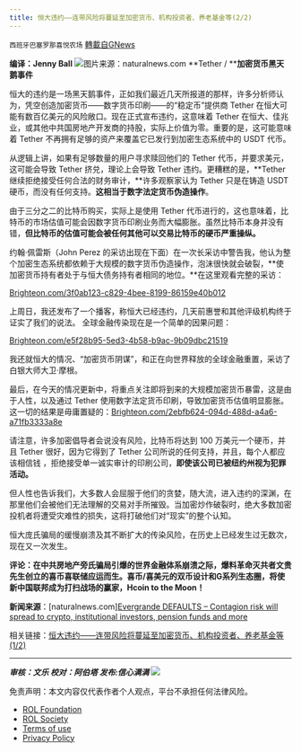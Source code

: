 ```yaml
---
title: 恒大违约——连带风险将蔓延至加密货币、机构投资者、养老基金等(2/2)
---
```

`西班牙巴塞罗那喜悦农场` [轉載自GNews](https://gnews.org/zh-hans/1739093/)

**编译：Jenny Ball**
![](https://assets.gnews.org/wp-content/uploads/2021/12/tempsnip06-1.png)图片来源：naturalnews.com
**Tether / ****加密货币黑天鹅事件**

恒大的违约是一场黑天鹅事件，正如我们最近几天所报道的那样，许多分析师认为，凭空创造加密货币——数字货币印刷——的“稳定币”提供商 Tether 在恒大可能有数百亿美元的风险敞口。现在正式宣布违约，这意味着 Tether 在恒大、佳兆业，或其他中共国房地产开发商的持股，实际上价值为零。重要的是，这可能意味着 Tether 不再拥有足够的资产来覆盖它已发行到加密生态系统中的 USDT 代币。

从逻辑上讲，如果有足够数量的用户寻求赎回他们的 Tether 代币，并要求美元，这可能会导致 Tether 挤兑，理论上会导致 Tether 违约。更糟糕的是，**Tether 继续拒绝接受任何合法的财务审计，**许多观察家认为 Tether 只是在铸造 USDT 硬币，而没有任何支持。**这相当于数字法定货币伪造操作**。

由于三分之二的比特币购买，实际上是使用 Tether 代币进行的，这也意味着，比特币的市场估值可能会因数字货币印刷业务而大幅膨胀。虽然比特币本身并没有错，**但比特币的估值可能会被任何其他可以交易比特币的硬币严重操纵。**

约翰·佩雷斯（John Perez 的采访出现在下面）在一次长采访中警告我，他认为整个加密生态系统都依赖于大规模的数字货币伪造操作，泡沫很快就会破裂，**使加密货币持有者处于与恒大债务持有者相同的地位。**在这里观看完整的采访：

[Brighteon.com/3f0ab123-c829-4bee-8199-86159e40b012](http://brighteon.com/3f0ab123-c829-4bee-8199-86159e40b012)

上周日，我还发布了一个播客，称恒大已经违约，几天前惠誉和其他评级机构终于证实了我们的说法。 全球金融传染现在是一个简单的因果问题：

[Brighteon.com/e5f28b95-5ed3-4b58-b9ac-9b09dbc21519](http://brighteon.com/e5f28b95-5ed3-4b58-b9ac-9b09dbc21519)

我还就恒大的情况、“加密货币阴谋”，和正在向世界释放的全球金融重置，采访了白银大师大卫·摩根。

最后，在今天的情况更新中，将重点关注即将到来的大规模加密货币暴雷，这是由于人性，以及通过 Tether 使用数字法定货币印刷，导致加密货币估值明显膨胀。这一切的结果是毋庸置疑的：[Brighteon.com/2ebfb624-094d-488d-a4a6-a71fb3333a8e](http://brighteon.com/2ebfb624-094d-488d-a4a6-a71fb3333a8e)

请注意，许多加密倡导者会说没有风险，比特币将达到 100 万美元一个硬币，并且 Tether 很好，因为它得到了 Tether 公司所说的任何支持，并且，每个人都应该相信钱 ，拒绝接受单一诚实审计的印刷公司，**即使该公司已被纽约州视为犯罪活动。**

但人性也告诉我们，大多数人会屈服于他们的贪婪，随大流，进入违约的深渊，在那里他们会被他们无法理解的交易对手所摧毁。当加密炒作破裂时，绝大多数加密投机者将遭受灾难性的损失，这将打破他们对“现实”的整个认知。

恒大庞氏骗局的缓慢崩溃及其不断扩大的传染风险，在历史上已经发生过无数次，现在又一次发生。

**评论：在中共房地产旁氏骗局引爆的世界金融体系崩溃之际，爆料革命灭共者文贵先生创立的喜币喜联储应运而生。喜币/喜美元的双币设计和G系列生态圈，将使新中国联邦成为打扫战场的赢家，Hcoin to the Moon！**

**新闻来源**：[naturalnews.com][Evergrande DEFAULTS – Contagion risk will spread to crypto, institutional investors, pension funds and more](https://www.naturalnews.com/2021-12-09-evergrande-defaults-contagion-risk-will-spread-to-crypto-institutional-investors-pension-funds.html)

相关链接：[恒大违约——连带风险将蔓延至加密货币、机构投资者、养老基金等(1/2)](https://gnews.org/zh-hans/1739082/)

* * *

***审核：文乐
校对：阿伯塔
发布:信心满满***
![](https://assets.gnews.org/wp-content/uploads/2021/12/GNEWS_CH..jpeg)
 

免责声明：本文内容仅代表作者个人观点，平台不承担任何法律风险。

- [ROL Foundation](https://rolfoundation.org/)
- [ROL Society](https://rolsociety.org/)
- [Terms of use](https://gnews.org/terms-of-use-3/)
- [Privacy Policy](https://gnews.org/privacy-policy/)
